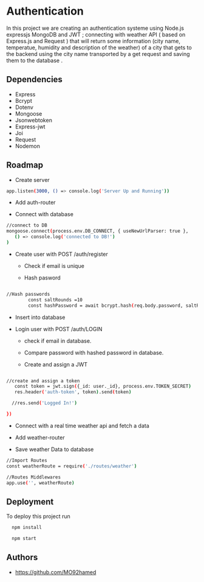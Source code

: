 # Authentication

In this project we are creating an authentication systeme using Node.js expressjs MongoDB and JWT ;
connecting with weather API ( based on Express.js and Request ) that will return some information (city name, temperatue, humidity and description of the weather) of a city that gets to the backend using the city name transported by a get request and saving them to the database .



## Dependencies
- Express
- Bcrypt
- Dotenv
- Mongoose
- Jsonwebtoken
- Express-jwt
- Joi
- Request
-  Nodemon
## Roadmap

- Create server
 ```bash
 app.listen(3000, () => console.log('Server Up and Running'))
 ```

- Add auth-router

- Connect with database
```bash
//connect to DB
mongoose.connect(process.env.DB_CONNECT, { useNewUrlParser: true },
   () => console.log('connected to DB!')
)
```

- Create user with POST /auth/register

   - Check if email is unique
   
   - Hash pasword

```bash

//Hash passwords
        const saltRounds =10
        const hashPassword = await bcrypt.hash(req.body.password, saltRounds)
```

   - Insert into database

- Login user with POST /auth/LOGIN    

   - check if email in database.

   - Compare password with hashed password in database.

   - Create and assign a JWT 

 ```bash
 
 //create and assign a token
    const token = jwt.sign({_id: user._id}, process.env.TOKEN_SECRET)
    res.header('auth-token', token).send(token)

   //res.send('Logged In!')

})  
 ```
 - Connect with a real time weather api and fetch a data

 - Add weather-router 

 - Save weather Data to database

```bash
//Import Routes
const weatherRoute = require('./routes/weather') 
```
```bash
//Routes Middlewares
app.use('', weatherRoute)
```



## Deployment

To deploy this project run

```bash
  npm install
```
```bash
  npm start
```

## Authors

- https://github.com/MO92hamed








